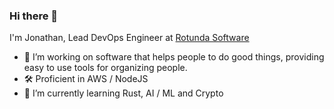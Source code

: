 ### Hi there 👋

I'm Jonathan, Lead DevOps Engineer at [Rotunda Software](https://github.com/rotundasoftware)

- 🔭 I’m working on software that helps people to do good things, providing easy to use tools for organizing people.
- 🛠️ Proficient in AWS / NodeJS
- 🌱 I’m currently learning Rust, AI / ML and Crypto
